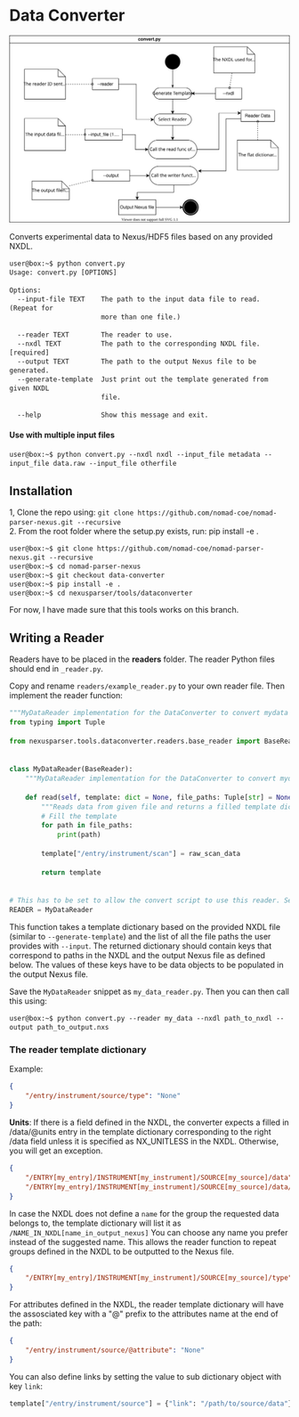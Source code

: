 # Data Converter

<img src="./convert_routine.svg" />


Converts experimental data to Nexus/HDF5 files based on any provided NXDL.

```console
user@box:~$ python convert.py
Usage: convert.py [OPTIONS]

Options:
  --input-file TEXT    The path to the input data file to read. (Repeat for
                       more than one file.)

  --reader TEXT        The reader to use.
  --nxdl TEXT          The path to the corresponding NXDL file.  [required]
  --output TEXT        The path to the output Nexus file to be generated.
  --generate-template  Just print out the template generated from given NXDL
                       file.

  --help               Show this message and exit.
```

#### Use with multiple input files

```console
user@box:~$ python convert.py --nxdl nxdl --input_file metadata --input_file data.raw --input_file otherfile
```

## Installation

1, Clone the repo using: `git clone https://github.com/nomad-coe/nomad-parser-nexus.git --recursive`\
2. From the root folder where the setup.py exists, run: pip install -e .

```console
user@box:~$ git clone https://github.com/nomad-coe/nomad-parser-nexus.git --recursive
user@box:~$ cd nomad-parser-nexus
user@box:~$ git checkout data-converter
user@box:~$ pip install -e .
user@box:~$ cd nexusparser/tools/dataconverter
```

For now, I have made sure that this tools works on this branch.

## Writing a Reader

Readers have to be placed in the **readers** folder. The reader Python files should end in `_reader.py`.

Copy and rename `readers/example_reader.py` to your own reader file.
Then implement the reader function:

```python
"""MyDataReader implementation for the DataConverter to convert mydata to Nexus."""
from typing import Tuple

from nexusparser.tools.dataconverter.readers.base_reader import BaseReader


class MyDataReader(BaseReader):
    """MyDataReader implementation for the DataConverter to convert mydata to Nexus."""

    def read(self, template: dict = None, file_paths: Tuple[str] = None) -> dict:
        """Reads data from given file and returns a filled template dictionary"""
        # Fill the template
        for path in file_paths:
            print(path)

        template["/entry/instrument/scan"] = raw_scan_data

        return template


# This has to be set to allow the convert script to use this reader. Set it to "MyDataReader".
READER = MyDataReader

```

This function takes a template dictionary based on the provided NXDL file (similar to `--generate-template`) and the list of all the file paths the user provides with `--input`.
The returned dictionary should contain keys that correspond to paths in the NXDL and the output Nexus file as defined below. The values of these keys have to be data objects to be populated in the output Nexus file.

Save the `MyDataReader` snippet as `my_data_reader.py`. Then you can then call this using:
```console
user@box:~$ python convert.py --reader my_data --nxdl path_to_nxdl --output path_to_output.nxs
```

### The reader template dictionary

Example:

```json
{
    "/entry/instrument/source/type": "None"
}
```

**Units**: If there is a field defined in the NXDL, the converter expects a filled in /data/@units entry in the template dictionary corresponding to the right /data field unless it is specified as NX_UNITLESS in the NXDL. Otherwise, you will get an exception.

```json
{
    "/ENTRY[my_entry]/INSTRUMENT[my_instrument]/SOURCE[my_source]/data": "None",
    "/ENTRY[my_entry]/INSTRUMENT[my_instrument]/SOURCE[my_source]/data/@units": "Should be set to a string value"
}
```

In case the NXDL does not define a `name` for the group the requested data belongs to, the template dictionary will list it as `/NAME_IN_NXDL[name_in_output_nexus]`
You can choose any name you prefer instead of the suggested name. This allows the reader function to repeat groups defined in the NXDL to be outputted to the Nexus file.

```json
{
    "/ENTRY[my_entry]/INSTRUMENT[my_instrument]/SOURCE[my_source]/type": "None"
}
```

For attributes defined in the NXDL, the reader template dictionary will have the assosciated key with a "@" prefix to the attributes name at the end of the path:

```json
{
    "/entry/instrument/source/@attribute": "None"
}
```

You can also define links by setting the value to sub dictionary object with key `link`:

```python
template["/entry/instrument/source"] = {"link": "/path/to/source/data"}
```